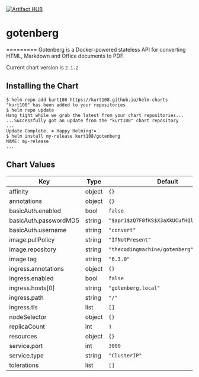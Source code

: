 [![Artifact HUB](https://img.shields.io/endpoint?url=https://artifacthub.io/badge/repository/kurt108)](https://artifacthub.io/packages/search?repo=kurt108)


# gotenberg
=========
Gotenberg is a Docker-powered stateless API for converting HTML, Markdown and Office documents to PDF.

Current chart version is `2.1.2`

## Installing the Chart

```console
$ helm repo add kurt108 https://kurt108.github.io/helm-charts
"kurt108" has been added to your repositories
$ helm repo update
Hang tight while we grab the latest from your chart repositories...
...Successfully got an update from the "kurt108" chart repository
...
Update Complete. ⎈ Happy Helming!⎈
$ helm install my-release kurt108/gotenberg
NAME: my-release
...
```



## Chart Values

| Key | Type | Default | Description |
|-----|------|---------|-------------|
| affinity | object | `{}` |  |
| annotations | object | `{}` |  |
| basicAuth.enabled | bool | `false` |  |
| basicAuth.passwordMD5 | string | `"$apr1$zQ7F0fKS$X3aXkUCufHQlVe51VWUKu1"` |  |
| basicAuth.username | string | `"convert"` |  |
| image.pullPolicy | string | `"IfNotPresent"` |  |
| image.repository | string | `"thecodingmachine/gotenberg"` |  |
| image.tag | string | `"6.3.0"` |  |
| ingress.annotations | object | `{}` |  |
| ingress.enabled | bool | `false` |  |
| ingress.hosts[0] | string | `"gotenberg.local"` |  |
| ingress.path | string | `"/"` |  |
| ingress.tls | list | `[]` |  |
| nodeSelector | object | `{}` |  |
| replicaCount | int | `1` |  |
| resources | object | `{}` |  |
| service.port | int | `3000` |  |
| service.type | string | `"ClusterIP"` |  |
| tolerations | list | `[]` |  |